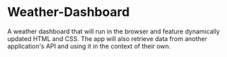 # Weather-Dashboard
A weather dashboard that will run in the browser and feature dynamically updated HTML and CSS. The app will also retrieve data from another application's API and using it in the context of their own.

